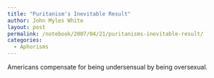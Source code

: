 ```yaml
---
title: "Puritanism's Inevitable Result"
author: John Myles White
layout: post
permalink: /notebook/2007/04/21/puritanisms-inevitable-result/
categories:
  - Aphorisms
---
```


Americans compensate for being undersensual by being oversexual.
